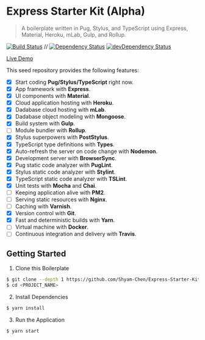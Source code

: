 # Express Starter Kit (Alpha)

> A boilerplate written in Pug, Stylus, and TypeScript using Express, Material, Heroku, mLab, Gulp, and Rollup.

[![Build Status](https://travis-ci.org/Shyam-Chen/Express-Starter-Kit.svg?branch=master)](https://travis-ci.org/Shyam-Chen/Express-Starter-Kit)
 //
[![Dependency Status](https://david-dm.org/Shyam-Chen/Express-Starter-Kit.svg)](https://david-dm.org/Shyam-Chen/Express-Starter-Kit)
[![devDependency Status](https://david-dm.org/Shyam-Chen/Express-Starter-Kit/dev-status.svg)](https://david-dm.org/Shyam-Chen/Express-Starter-Kit?type=dev)

[Live Demo](https://expressmongoose-live-demo.herokuapp.com/)

This seed repository provides the following features:
* [x] Start coding **Pug/Stylus/TypeScript** right now.
* [x] App framework with **Express**.
* [x] UI components with **Material**.
* [x] Cloud application hosting with **Heroku**.
* [x] Dadabase cloud hosting with **mLab**.
* [x] Dadabase object modeling with **Mongoose**.
* [x] Build system with **Gulp**.
* [ ] Module bundler with **Rollup**.
* [x] Stylus superpowers with **PostStylus**.
* [x] TypeScript type definitions with **Types**.
* [x] Auto-refresh the server on code change with **Nodemon**.
* [x] Development server with **BrowserSync**.
* [x] Pug static code analyzer with **PugLint**.
* [x] Stylus static code analyzer with **Stylint**.
* [x] TypeScript static code analyzer with **TSLint**.
* [x] Unit tests with **Mocha** and **Chai**.
* [ ] Keeping application alive with **PM2**.
* [ ] Serving static resources with **Nginx**.
* [ ] Caching with **Varnish**.
* [x] Version control with **Git**.
* [x] Fast and deterministic builds with **Yarn**.
* [ ] Virtual machine with **Docker**.
* [ ] Continuous integration and delivery with **Travis**.

## Getting Started

1) Clone this Boilerplate
```bash
$ git clone --depth 1 https://github.com/Shyam-Chen/Express-Starter-Kit.git <PROJECT_NAME>
$ cd <PROJECT_NAME>
```

2) Install Dependencies
```bash
$ yarn install
```

3) Run the Application
```bash
$ yarn start
```
